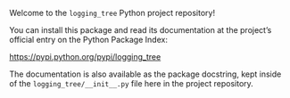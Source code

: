 Welcome to the `logging_tree` Python project repository!

You can install this package and read its documentation
at the project’s official entry on the Python Package Index:

https://pypi.python.org/pypi/logging_tree

The documentation is also available as the package docstring,
kept inside of the `logging_tree/__init__.py` file here in the
project repository.
